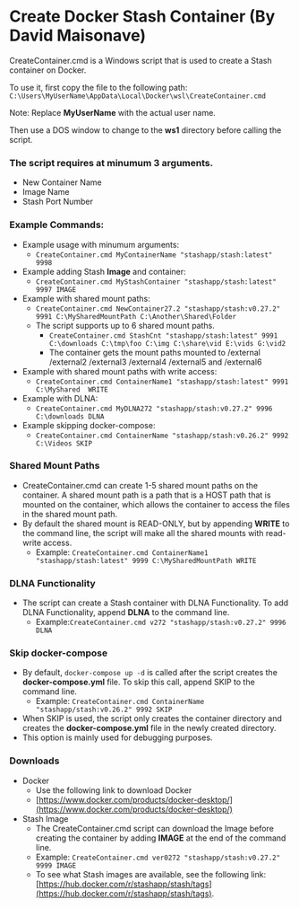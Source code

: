 # Create Docker Stash Container (By David Maisonave)

CreateContainer.cmd is a Windows script that is used to create a Stash container on Docker.

To use it, first copy the file to the following path:
`C:\Users\MyUserName\AppData\Local\Docker\wsl\CreateContainer.cmd`

Note: Replace **MyUserName** with the actual user name.

Then use a DOS window to change to the **ws1** directory before calling the script.
### The script requires at minumum 3 arguments.
- New Container Name
- Image Name
- Stash Port Number

### Example Commands:
- Example usage with minumum arguments:
  - `CreateContainer.cmd MyContainerName "stashapp/stash:latest" 9998`
- Example adding Stash **Image** and container:
  - `CreateContainer.cmd MyStashContainer "stashapp/stash:latest" 9997 IMAGE`
- Example with shared mount paths: 
  - `CreateContainer.cmd NewContainer27.2 "stashapp/stash:v0.27.2" 9991 C:\MySharedMountPath C:\Another\Shared\Folder`
  - The script supports up to 6 shared mount paths.
    - `CreateContainer.cmd StashCnt "stashapp/stash:latest" 9991 C:\downloads C:\tmp\foo C:\img C:\share\vid E:\vids G:\vid2`
    - The container gets the mount paths mounted to /external /external2 /external3 /external4 /external5 and /external6
- Example with shared mount paths with write access: 
  - `CreateContainer.cmd ContainerName1 "stashapp/stash:latest" 9991 C:\MyShared  WRITE`
- Example with DLNA:
  - `CreateContainer.cmd MyDLNA272 "stashapp/stash:v0.27.2" 9996 C:\downloads DLNA`
- Example skipping docker-compose:
  - `CreateContainer.cmd ContainerName "stashapp/stash:v0.26.2" 9992 C:\Videos SKIP`

### Shared Mount Paths
- CreateContainer.cmd can create 1-5 shared mount paths on the container. A shared mount path is a path that is a HOST path that is mounted on the container, which allows the container to access the files in the shared mount path.
- By default the shared mount is READ-ONLY, but by appending **WRITE** to the command line, the script will make all the shared mounts with read-write access.
  - Example:  `CreateContainer.cmd ContainerName1 "stashapp/stash:latest" 9999 C:\MySharedMountPath WRITE`

### DLNA Functionality
- The script can create a Stash container with DLNA Functionality. To add DLNA Functionality, append **DLNA** to the command line.
  - Example:`CreateContainer.cmd v272 "stashapp/stash:v0.27.2" 9996 DLNA`

### Skip docker-compose
- By default, `docker-compose up -d` is called after the script creates the **docker-compose.yml** file. To skip this call, append SKIP to the command line.
  - Example:  `CreateContainer.cmd ContainerName "stashapp/stash:v0.26.2" 9992 SKIP`
- When SKIP is used, the script only creates the container directory and creates the **docker-compose.yml** file in the newly created directory.
- This option is mainly used for debugging purposes.

### Downloads
- Docker
  - Use the following link to download Docker
  - [https://www.docker.com/products/docker-desktop/](https://www.docker.com/products/docker-desktop/)
- Stash Image
  - The CreateContainer.cmd script can download the Image before creating the container by adding **IMAGE** at the end of the command line.
  - Example: `CreateContainer.cmd ver0272 "stashapp/stash:v0.27.2" 9999 IMAGE`
  - To see what Stash images are available, see the following link: [https://hub.docker.com/r/stashapp/stash/tags](https://hub.docker.com/r/stashapp/stash/tags).
